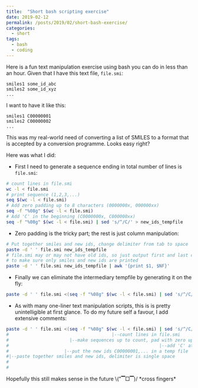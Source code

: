 ```yaml
---
title:  "Short bash scripting exercise"
date: 2019-02-12
permalink: /posts/2019/02/short-bash-exercise/
categories: 
  - short
tags:
  - bash
  - coding
---
```

Here is a fun text manipulation exercise using bash you can do in less than an hour.
Given that I have this text file, `file.smi`:
```
smiles1 some_id_abc
smiles2 some_id_xyz
...
```
I want to have it like this:
```
smiles1 C00000001
smiles2 C00000002
...
```
This was my real-world need of converting a list of SMILES to a format that is accepted by a conversion programme. Looks easy right? 

Here was what I did:
- First I need to generate a sequence ending in total number of lines is `file.smi`:
```bash
# count lines in file.smi
wc -l < file.smi
# print sequence (1,2,3,...)
seq $(wc -l < file.smi)
# Add zero padding up to 8 characters (0000000x, 000000xx) 
seq -f "%08g" $(wc -l < file.smi)
# Add 'C' in the beginning (C0000000x, C000000xx) 
seq -f "%08g" $(wc -l < file.smi) | sed 's/^/C/' > new_ids_tempfile
```
- Zero padding is the tricky part; the rest is just column manipulation:
```bash
# Put together smiles and new ids, change delimiter from tab to space
paste -d ' ' file.smi new_ids_tempfile
# file.smi may or may not have old ids, so just output first and last columns 
# to make sure only smiles and new ids are printed
paste -d ' ' file.smi new_ids_tempfile | awk '{print $1, $NF}'
```
- Finally we can eliminate the intermediary tempfile by generating it on the fly:
```bash
paste -d ' ' file.smi <(seq -f "%08g" $(wc -l < file.smi) | sed 's/^/C/') | awk '{print $1, $NF}'
```
- As with many one-liner text manipulation scripts, this is is pretty unintelligible at first glance. To do my future self a favour, I add extensive comments:
```bash
paste -d ' ' file.smi <(seq -f "%08g" $(wc -l < file.smi) | sed 's/^/C/') | awk '{print $1, $NF}'
#                                       |--count lines in file.smi         
#                       |--make sequences up to count, pad with zero up to 8 char width                
#                                                         |--add 'C' at beginning
#                     |--put the new ids C00000001,... in a temp file             
#|--paste together smiles and new ids, delimiter is single space                
#                                                                         |--finally, only output 
#                                                                            first and last columns
```

Hopefully this still makes sense in the future \\("▔□▔)/ \*cross fingers\* 
